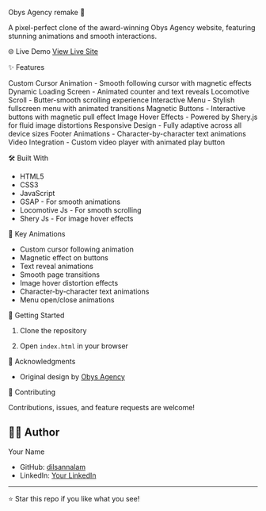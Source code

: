 Obys Agency remake 🎨

A pixel-perfect clone of the award-winning Obys Agency website, featuring stunning animations and smooth interactions.

🌐 Live Demo
[View Live Site](#) <!-- Add your deployed site link here -->

✨ Features

Custom Cursor Animation - Smooth following cursor with magnetic effects
Dynamic Loading Screen - Animated counter and text reveals
Locomotive Scroll - Butter-smooth scrolling experience
Interactive Menu - Stylish fullscreen menu with animated transitions
Magnetic Buttons - Interactive buttons with magnetic pull effect
Image Hover Effects - Powered by Shery.js for fluid image distortions
Responsive Design - Fully adaptive across all device sizes
Footer Animations - Character-by-character text animations
Video Integration - Custom video player with animated play button

🛠️ Built With

- HTML5
- CSS3
- JavaScript
- GSAP - For smooth animations
- Locomotive Js - For smooth scrolling
- Shery Js - For image hover effects

🎯 Key Animations

- Custom cursor following animation
- Magnetic effect on buttons
- Text reveal animations
- Smooth page transitions
- Image hover distortion effects
- Character-by-character text animations
- Menu open/close animations

🚀 Getting Started

1. Clone the repository

2. Open `index.html` in your browser


🙏 Acknowledgments

- Original design by [Obys Agency](https://obys.agency/)

🤝 Contributing

Contributions, issues, and feature requests are welcome!

## 👨‍💻 Author

Your Name
- GitHub: [dilsannalam](https://github.com/dilsannalam)
- LinkedIn: [Your LinkedIn](#)

---
⭐️ Star this repo if you like what you see!
